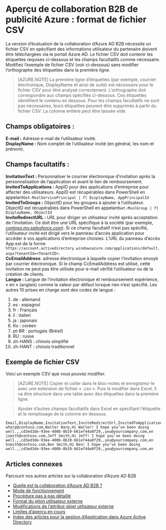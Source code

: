 <properties
   pageTitle="Format de fichier CSV pour l’aperçu de collaboration Azure Active Directory B2B | Microsoft Azure"
   description="Azure B2B Directory Active prend en charge vos relations intersociétés en activant les partenaires commerciaux de manière sélective accéder à vos applications d’entreprise"
   services="active-directory"
   documentationCenter=""
   authors="viv-liu"
   manager="cliffdi"
   editor=""
   tags=""/>

<tags
   ms.service="active-directory"
   ms.devlang="NA"
   ms.topic="article"
   ms.tgt_pltfrm="NA"
   ms.workload="identity"
   ms.date="05/09/2016"
   ms.author="viviali"/>

# <a name="azure-ad-b2b-collaboration-preview-csv-file-format"></a>Aperçu de collaboration B2B de publicité Azure : format de fichier CSV

La version d’évaluation de la collaboration d’Azure AD B2B nécessite un fichier CSV en spécifiant des informations utilisateur du partenaire doivent être téléchargées via le portail Azure AD. Le fichier CSV doit contenir les étiquettes requises ci-dessous et les champs facultatifs comme nécessaire. Modifiez l’exemple de fichier CSV (voir ci-dessous) sans modifier l’orthographe des étiquettes dans la première ligne.

>[AZURE.NOTE] La première ligne d’étiquettes (par exemple, courrier électronique, DisplayName et ainsi de suite) est nécessaire pour le fichier CSV pour être analysé correctement. L’orthographe doit correspondre aux champs spécifiés ci-dessous. Ces étiquettes identifient le contenu en dessous. Pour les champs facultatifs ne sont pas nécessaires, leurs étiquettes peuvent être supprimés à partir du fichier CSV. La colonne entière peut être laissée vide.

## <a name="required-fields-br"></a>Champs obligatoires : <br/>
**E-mail :** Adresse e-mail de l’utilisateur invité. <br/>
**DisplayName :** Nom complet de l’utilisateur invité (en général, les nom et prénom).<br/>


## <a name="optional-fields-br"></a>Champs facultatifs : <br/>

**InvitationText :** Personnaliser le courrier électronique d’invitation après la personnalisation de l’application et avant le lien de remboursement.<br/>
**InvitedToApplications :** AppID pour des applications d’entreprise pour affecter des utilisateurs. AppID est récupérables dans PowerShell en appelant`Get-MsolServicePrincipal | fl DisplayName, AppPrincipalId`<br/>
**InvitedToGroups :** ObjectID pour les groupes à ajouter à l’utilisateur. ObjectID est récupérables dans PowerShell en appelant`Get-MsolGroup | fl DisplayName, ObjectId`<br/>
**InviteRedirectURL :** URL pour diriger un utilisateur invité après acceptation de l’invitation. Ce doit être une URL spécifique à la société (par exemple, [*contoso.my.salesforce.com*](http://contoso.my.salesforce.com/)). Si ce champ facultatif n’est pas spécifié, l’utilisateur invité est dirigé vers le panneau d’accès application pour accéder à vos applications d’entreprise choisies. L’URL du panneau d’accès App est de la forme `https://account.activedirectory.windowsazure.com/applications/default.aspx?tenantId=<TenantID>`.<br/>
**CcEmailAddress**: adresse électronique à laquelle copier l’invitation envoyé par courrier électronique. Si le champ CcEmailAddress est utilisé, cette invitation ne peut pas être utilisée pour e-mail vérifié l’utilisateur ou de la création de clients.<br/>
**Langue :** Langue de l’invitation électronique et remboursement expérience, « en » (anglais) comme la valeur par défaut lorsque rien n’est spécifié. Les autres 10 prises en charge sont des codes de langue :<br/>
1. de : allemand<br/>
2. es : espagnol<br/>
3. fr : Français<br/>
4. il : italien<br/>
5. ja : japonais<br/>
6. Ko : coréen<br/>
7. pt-BR : portugais (Brésil)<br/>
8. RU : russe<br/>
9. zh-HANS : chinois simplifié<br/>
10. zh-HANT : chinois traditionnel<br/>

## <a name="sample-csv-file"></a>Exemple de fichier CSV
Voici un exemple CSV que vous pouvez modifier.

>[AZURE.NOTE] Copier et coller dans le bloc-notes et enregistrez-le avec une extension de fichier « .csv ». Puis le modifier dans Excel. Il va être structuré dans une table avec des étiquettes dans la première ligne.

> Ajouter d’autres champs facultatifs dans Excel en spécifiant l’étiquette et le remplissage de la colonne en dessous.

```
Email,DisplayName,InvitationText,InviteRedirectUrl,InvitedToApplications,InvitedToGroups,CcEmailAddress,Language
wharp@contoso.com,Walter Harp,Hi Walter! I hope you’ve been doing well.,,cd3ed3de-93ee-400b-8b19-b61ef44a0f29,,you@yourcompany.com,en
jsmith@contoso.com,Jeff Smith,Hi Jeff! I hope you’ve been doing well.,,cd3ed3de-93ee-400b-8b19-b61ef44a0f29,,you@yourcompany.com,en
bsmith@contoso.com,Ben Smith,Hi Ben! I hope you’ve been doing well.,,cd3ed3de-93ee-400b-8b19-b61ef44a0f29,,you@yourcompany.com,en

```

## <a name="related-articles"></a>Articles connexes
Parcourir nos autres articles sur la collaboration d’Azure AD B2B

- [Quelle est la collaboration d’Azure AD B2B ?](active-directory-b2b-what-is-azure-ad-b2b.md)
- [Mode de fonctionnement](active-directory-b2b-how-it-works.md)
- [Procédure pas à pas détaillé](active-directory-b2b-detailed-walkthrough.md)
- [Format du jeton utilisateur externe](active-directory-b2b-references-external-user-token-format.md)
- [Modifications de l’attribut objet utilisateur externe](active-directory-b2b-references-external-user-object-attribute-changes.md)
- [Limites d’aperçu en cours](active-directory-b2b-current-preview-limitations.md)
- [Index des articles pour la gestion d’Application dans Azure Active Directory](active-directory-apps-index.md)
